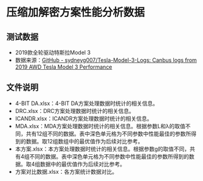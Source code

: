 # 压缩加解密方案性能分析数据

## 测试数据

- 2019款全轮驱动特斯拉Model 3
- 数据来源：[GitHub - sydneyg007/Tesla-Model-3-Logs: Canbus logs from 2019 AWD Tesla Model 3 Performance](https://github.com/sydneyg007/Tesla-Model-3-Logs)

## 文件说明

- 4-BIT DA.xlsx：4-BIT DA方案处理数据时统计的相关信息。
- DRC.xlsx：DRC方案处理数据时统计的相关信息。
- ICANDR.xlsx：ICANDR方案处理数据时统计的相关信息。
- MDA.xlsx：MDA方案处理数据时统计的相关信息。根据参数L和λ的取值不同，共有12组不同的数据。表中深色单元格为不同参数中性能最佳的参数所得到的数据。取12组数组中的最优值作为后续对比参考。
- 本方案.xlsx：本方案处理数据时统计的相关信息。根据参数g的取值不同，共有4组不同的数据。表中深色单元格为不同参数中性能最佳的参数所得到的数据。取4组数据中的最优值作为后续对比参考。
- 方案对比数据.xlsx：各方案统计数据对比。

